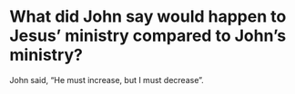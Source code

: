 # What did John say would happen to Jesus’ ministry compared to John’s ministry?

John said, “He must increase, but I must decrease”.
